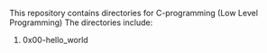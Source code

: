 This repository contains directories for C-programming (Low Level Programming)
The directories include:
1. 0x00-hello_world

